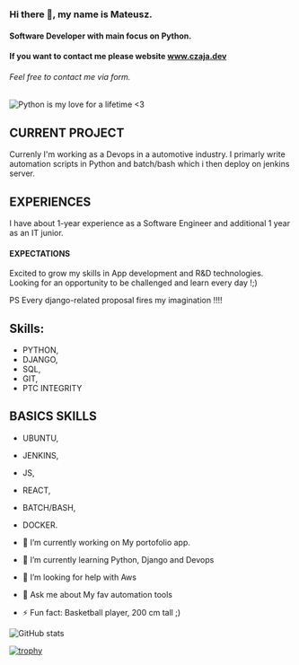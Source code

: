 ### Hi there 👋,  my name is Mateusz.
#### Software Developer with main focus on Python. 
#### If you want to contact me please website www.czaja.dev
###### Feel free to contact me via form.
![Python is my love for a lifetime <3](https://i.ibb.co/GQFKs58/Blue-Modern-Corporate-Computer-and-Technology-Linkedin-Banner-5.png)

## CURRENT PROJECT
Currenly I'm working as a Devops in a automotive industry. I primarly write automation scripts in Python and batch/bash which i then deploy on jenkins server.

## EXPERIENCES
I have about 1-year experience as a Software Engineer and additional 1 year as an IT junior.


#### EXPECTATIONS
Excited to grow my skills in App development and R&D technologies.
Looking for an opportunity to be challenged and learn every day !;)

PS Every django-related proposal fires my imagination !!!!

## Skills: 
- PYTHON, 
- DJANGO, 
- SQL, 
- GIT,
- PTC INTEGRITY

## BASICS SKILLS
- UBUNTU, 
- JENKINS,
- JS, 
- REACT, 
- BATCH/BASH, 
- DOCKER.

- 🔭 I’m currently working on My portofolio app. 
- 🌱 I’m currently learning Python, Django and Devops 
- 🤔 I’m looking for help with Aws 
- 💬 Ask me about My fav automation tools 
- ⚡ Fun fact: Basketball player, 200 cm tall ;)  


![GitHub stats](https://github-readme-stats.vercel.app/api?username=mateuszone&show_icons=true)  

[![trophy](https://github-profile-trophy.vercel.app/?username=mateuszone)](https://github.com/ryo-ma/github-profile-trophy)



